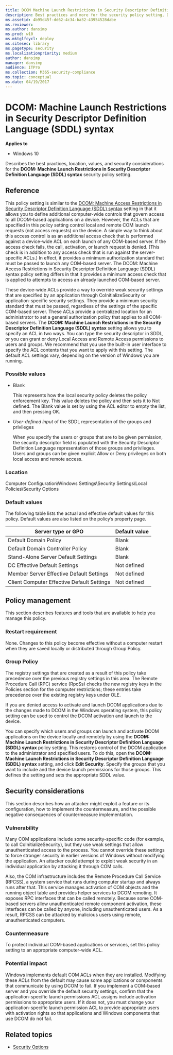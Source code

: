 ```yaml
---
title: DCOM Machine Launch Restrictions in Security Descriptor Definition Language (SDDL) syntax (Windows 10)
description: Best practices and more for the security policy setting, DCOM Machine Launch Restrictions in Security Descriptor Definition Language (SDDL) syntax.
ms.assetid: 4b95d45f-dd62-4c34-ba32-43954528dabe
ms.reviewer:
ms.author: dansimp
ms.prod: w10
ms.mktglfcycl: deploy
ms.sitesec: library
ms.pagetype: security
ms.localizationpriority: medium
author: dansimp
manager: dansimp
audience: ITPro
ms.collection: M365-security-compliance
ms.topic: conceptual
ms.date: 04/19/2017
---
```


# DCOM: Machine Launch Restrictions in Security Descriptor Definition Language (SDDL) syntax

**Applies to**
-   Windows 10

Describes the best practices, location, values, and security considerations for the **DCOM: Machine Launch Restrictions in Security Descriptor Definition Language (SDDL) syntax** security policy setting.

## Reference

This policy setting is similar to the [DCOM: Machine Access Restrictions in Security Descriptor Definition Language (SDDL) syntax](dcom-machine-access-restrictions-in-security-descriptor-definition-language-sddl-syntax.md) setting in that it allows you to define additional computer-wide controls that govern access to all DCOM–based applications on a device. However, the ACLs that are specified in this policy setting control local and remote COM launch requests (not access requests) on the device. A simple way to think about this access control is as an additional access check that is performed against a device-wide ACL on each launch of any COM-based server. If the access check fails, the call, activation, or launch request is denied. (This check is in addition to any access check that is run against the server-specific ACLs.) In effect, it provides a minimum authorization standard that must be passed to launch any COM-based server. The DCOM: Machine Access Restrictions in Security Descriptor Definition Language (SDDL) syntax policy setting differs in that it provides a minimum access check that is applied to attempts to access an already launched COM-based server.

These device-wide ACLs provide a way to override weak security settings that are specified by an application through CoInitializeSecurity or application-specific security settings. They provide a minimum security standard that must be passed, regardless of the settings of the specific COM-based server. These ACLs provide a centralized location for an administrator to set a general authorization policy that applies to all COM-based servers.
The **DCOM: Machine Launch Restrictions in the Security Descriptor Definition Language (SDDL) syntax** setting allows you to specify an ACL in two ways. You can type the security descriptor in SDDL, or you can grant or deny Local
Access and Remote Access permissions to users and groups. We recommend that you use the built-in user interface to specify the ACL contents that you want to apply with this setting. The default ACL settings vary, depending on the version of Windows you are running.

### Possible values

-   Blank

    This represents how the local security policy deletes the policy enforcement key. This value deletes the policy and then sets it to Not defined. The Blank value is set by using the ACL editor to empty the list, and then pressing OK.

-   *User-defined input* of the SDDL representation of the groups and privileges

    When you specify the users or groups that are to be given permission, the security descriptor field is populated with the Security Descriptor Definition Language representation of those groups and privileges. Users and groups can be given explicit Allow or Deny privileges on both local access and remote access.

### Location

Computer Configuration\\Windows Settings\\Security Settings\\Local Policies\\Security Options

### Default values

The following table lists the actual and effective default values for this policy. Default values are also listed on the policy’s property page.

| Server type or GPO | Default value |
| - | - |
| Default Domain Policy | Blank |
| Default Domain Controller Policy | Blank|
| Stand-Alone Server Default Settings |Blank |
| DC Effective Default Settings | Not defined|
| Member Server Effective Default Settings | Not defined |
| Client Computer Effective Default Settings | Not defined|

## Policy management

This section describes features and tools that are available to help you manage this policy.

### Restart requirement

None. Changes to this policy become effective without a computer restart when they are saved locally or distributed through Group Policy.

### Group Policy

The registry settings that are created as a result of this policy take precedence over the previous registry settings in this area. The Remote Procedure Call (RPC) service (RpcSs) checks the new registry keys in the Policies section for the computer restrictions; these entries take precedence over the existing registry keys under OLE.

If you are denied access to activate and launch DCOM applications due to the changes made to DCOM in the Windows operating system, this policy setting can be used to control the DCOM activation and launch to the device.

You can specify which users and groups can launch and activate DCOM applications on the device locally and remotely by using the **DCOM: Machine Launch Restrictions in Security Descriptor Definition Language (SDDL) syntax** policy setting. This restores control of the DCOM application to the administrator and specified users. To do this, open the **DCOM: Machine Launch Restrictions in Security Descriptor Definition Language (SDDL) syntax** setting, and click **Edit Security**. Specify the groups that you want to include and the device launch permissions for those groups. This defines the setting and sets the appropriate SDDL value.

## Security considerations

This section describes how an attacker might exploit a feature or its configuration, how to implement the countermeasure, and the possible negative consequences of countermeasure implementation.

### Vulnerability

Many COM applications include some security-specific code (for example, to call CoInitializeSecurity), but they use weak settings that allow unauthenticated access to the process. You cannot override these settings to force stronger security in earlier versions of Windows without modifying the application. An attacker could attempt to exploit weak security in an individual application by attacking it through COM calls.

Also, the COM infrastructure includes the Remote Procedure Call Service (RPCSS), a system service that runs during computer startup and always runs after that. This service manages activation of COM objects and the running object table and provides helper services to DCOM remoting. It exposes RPC interfaces that can be called remotely. Because some COM-based servers allow unauthenticated remote component activation, these interfaces can be called by anyone, including unauthenticated users. As a result, RPCSS can be attacked by malicious users using remote, unauthenticated computers.

### Countermeasure

To protect individual COM-based applications or services, set this policy setting to an appropriate computer-wide ACL.

### Potential impact

Windows implements default COM ACLs when they are installed. Modifying these ACLs from the default may cause some applications or components that communicate by using DCOM to fail. If you implement a COM-based server and you override the default security settings, confirm that the application-specific launch permissions ACL assigns include activation permissions to appropriate users. If it does not, you must change your application-specific launch permission ACL to provide appropriate users with activation rights so that applications and Windows components that use DCOM do not fail.

## Related topics

- [Security Options](security-options.md)
